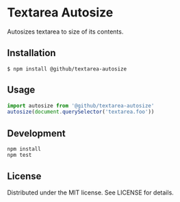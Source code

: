# Textarea Autosize

Autosizes textarea to size of its contents.

## Installation

```
$ npm install @github/textarea-autosize
```

## Usage

```js
import autosize from '@github/textarea-autosize'
autosize(document.querySelector('textarea.foo'))
```

## Development

```
npm install
npm test
```

## License

Distributed under the MIT license. See LICENSE for details.

